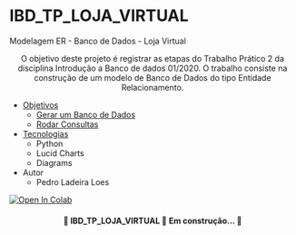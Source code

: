 # IBD_TP_LOJA_VIRTUAL
Modelagem ER - Banco de Dados - Loja Virtual

<p align="center">O objetivo deste projeto é registrar as etapas do Trabalho Prático 2 da disciplina Introdução a Banco de dados 01/2020. O trabalho consiste na construção de um modelo de Banco de Dados do tipo Entidade Relacionamento.</p>

<!--ts-->
   * [Objetivos](#Objetivos)
      * [Gerar um Banco de Dados](#pre-requisitos)
      * [Rodar Consultas](#local-files)
   * [Tecnologias](#tabela-de-conteudo)
      * Python
      * Lucid Charts
      * Diagrams
   * Autor
      * Pedro Ladeira Loes
<!--te-->

[![Open In Colab](https://colab.research.google.com/assets/colab-badge.svg)](https://colab.research.google.com/drive/1PeIUI6mdR7XZz9lMiVm0VKuIou6FKXZE#scrollTo=1bgkBvAGpI4U&uniqifier=1)

<h4 align="center"> 
	🚧  IBD_TP_LOJA_VIRTUAL 🚀 Em construção...  🚧
</h4>
